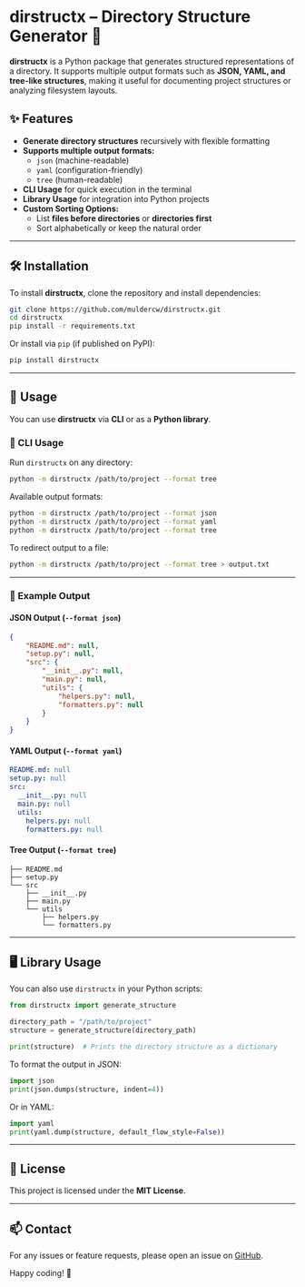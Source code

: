 # dirstructx – Directory Structure Generator 📂

**dirstructx** is a Python package that generates structured representations of a directory. It supports multiple output formats such as **JSON, YAML, and tree-like structures**, making it useful for documenting project structures or analyzing filesystem layouts.

## ✨ Features
- **Generate directory structures** recursively with flexible formatting
- **Supports multiple output formats:**
  - `json` (machine-readable)
  - `yaml` (configuration-friendly)
  - `tree` (human-readable)
- **CLI Usage** for quick execution in the terminal
- **Library Usage** for integration into Python projects
- **Custom Sorting Options:**  
  - List **files before directories** or **directories first**  
  - Sort alphabetically or keep the natural order

---

## 🛠 Installation

To install **dirstructx**, clone the repository and install dependencies:

```sh
git clone https://github.com/muldercw/dirstructx.git
cd dirstructx
pip install -r requirements.txt
```

Or install via `pip` (if published on PyPI):

```sh
pip install dirstructx
```

---

## 🚀 Usage

You can use **dirstructx** via **CLI** or as a **Python library**.

### 📌 CLI Usage

Run `dirstructx` on any directory:

```sh
python -m dirstructx /path/to/project --format tree
```

Available output formats:

```sh
python -m dirstructx /path/to/project --format json
python -m dirstructx /path/to/project --format yaml
python -m dirstructx /path/to/project --format tree
```

To redirect output to a file:

```sh
python -m dirstructx /path/to/project --format tree > output.txt
```

---

### 📜 Example Output

#### JSON Output (`--format json`)
```json
{
    "README.md": null,
    "setup.py": null,
    "src": {
        "__init__.py": null,
        "main.py": null,
        "utils": {
            "helpers.py": null,
            "formatters.py": null
        }
    }
}
```

#### YAML Output (`--format yaml`)
```yaml
README.md: null
setup.py: null
src:
  __init__.py: null
  main.py: null
  utils:
    helpers.py: null
    formatters.py: null
```

#### Tree Output (`--format tree`)
```
├── README.md
├── setup.py
└── src
    ├── __init__.py
    ├── main.py
    └── utils
        ├── helpers.py
        └── formatters.py
```

---

## 🖥️ Library Usage

You can also use `dirstructx` in your Python scripts:

```python
from dirstructx import generate_structure

directory_path = "/path/to/project"
structure = generate_structure(directory_path)

print(structure)  # Prints the directory structure as a dictionary
```

To format the output in JSON:

```python
import json
print(json.dumps(structure, indent=4))
```

Or in YAML:

```python
import yaml
print(yaml.dump(structure, default_flow_style=False))
```

---

## 📝 License

This project is licensed under the **MIT License**.

---

## 📫 Contact

For any issues or feature requests, please open an issue on [GitHub](https://github.com/muldercw/dirstructx).

Happy coding! 🚀

